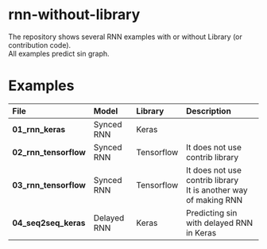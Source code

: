 # rnn-without-library
The repository shows several RNN examples with or without Library (or contribution code). <br>
All examples predict sin graph. 

# Examples

| File | Model | Library | Description |
|:-----|:------|:--------|:------------|
| **01_rnn_keras** | Synced RNN | Keras | |
| **02_rnn_tensorflow** | Synced RNN | Tensorflow | It does not use contrib library |
| **03_rnn_tensorflow** | Synced RNN | Tensorflow | It does not use contrib library <br>It is another way of making RNN |
| **04_seq2seq_keras** | Delayed RNN | Keras      | Predicting sin with delayed RNN in Keras |
